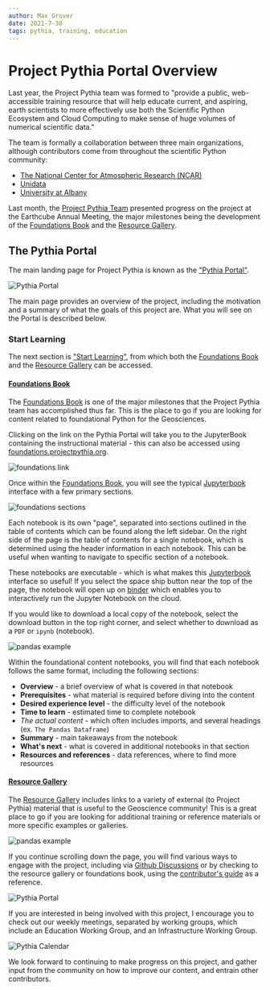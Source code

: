 ```yaml
---
author: Max Grover
date: 2021-7-30
tags: pythia, training, education
---
```


# Project Pythia Portal Overview

Last year, the Project Pythia team was formed to "provide a public, web-accessible training resource that will help educate current, and aspiring, earth scientists to more effectively use both the Scientific Python Ecosystem and Cloud Computing to make sense of huge volumes of numerical scientific data."

The team is formally a collaboration between three main organizations, although contributors come from throughout the scientific Python community:

- [The National Center for Atmospheric Research (NCAR)](https://ncar.ucar.edu/)
- [Unidata](https://www.unidata.ucar.edu/)
- [University at Albany](https://www.albany.edu/daes)

Last month, the [Project Pythia Team](https://projectpythia.org/index.html#the-project-pythia-team) presented progress on the project at the Earthcube Annual Meeting, the major milestones being the development of the [Foundations Book](https://foundations.projectpythia.org/landing-page.html) and the [Resource Gallery](https://projectpythia.org/gallery.html).

## The Pythia Portal

The main landing page for Project Pythia is known as the ["Pythia Portal"](https://projectpythia.org/index.html#).

![Pythia Portal](../images/pythia_portal.png)

The main page provides an overview of the project, including the motivation and a summary of what the goals of this project are. What you will see on the Portal is described below.

### Start Learning

The next section is ["Start Learning"](https://projectpythia.org/index.html#start-learning), from which both the [Foundations Book](https://foundations.projectpythia.org/landing-page.html) and the [Resource Gallery](https://projectpythia.org/gallery.html) can be accessed.

#### [Foundations Book](https://foundations.projectpythia.org/landing-page.html)

The [Foundations Book](https://foundations.projectpythia.org/landing-page.html) is one of the major milestones that the Project Pythia team has accomplished thus far. This is the place to go if you are looking for content related to foundational Python for the Geosciences.

Clicking on the link on the Pythia Portal will take you to the JupyterBook containing the instructional material - this can also be accessed using [foundations.projectpythia.org](https://foundations.projectpythia.org/landing-page.html).

![foundations link](../images/pythia_foundations_link.png)

Once within the [Foundations Book](https://foundations.projectpythia.org/landing-page.html), you will see the typical [Jupyterbook](https://jupyterbook.org/intro.html) interface with a few primary sections.

![foundations sections](../images/foundations_diagram.png)

Each notebook is its own "page", separated into sections outlined in the table of contents which can be found along the left sidebar. On the right side of the page is the table of contents for a single notebook, which is determined using the header information in each notebook. This can be useful when wanting to navigate to specific section of a notebook.

These notebooks are executable - which is what makes this [Jupyterbook](https://jupyterbook.org/intro.html) interface so useful! If you select the space ship button near the top of the page, the notebook will open up on [binder](https://mybinder.org/) which enables you to interactively run the Jupyter Notebook on the cloud.

If you would like to download a local copy of the notebook, select the download button in the top right corner, and select whether to download as a `PDF` or `ipynb` (notebook).

![pandas example](../images/pythia_pandas.png)

Within the foundational content notebooks, you will find that each notebook follows the same format, including the following sections:

- **Overview** - a brief overview of what is covered in that notebook
- **Prerequisites** - what material is required before diving into the content
- **Desired experience level** - the difficulty level of the notebook
- **Time to learn** - estimated time to complete notebook
- _The actual content_ - which often includes imports, and several headings (ex. `The Pandas Dataframe`)
- **Summary** - main takeaways from the notebook
- **What's next** - what is covered in additional notebooks in that section
- **Resources and references** - data references, where to find more resources

#### [Resource Gallery](https://projectpythia.org/gallery.html)

The [Resource Gallery](https://projectpythia.org/gallery.html) includes links to a variety of external (to Project Pythia) material that is useful to the Geoscience community! This is a great place to go if you are looking for additional training or reference materials or more specific examples or galleries.

![pandas example](../images/pythia_resource_gallery.png)

If you continue scrolling down the page, you will find various ways to engage with the project, including via [Github Discussions](https://github.com/ProjectPythia/projectpythia.github.io/discussions) or by checking to the resource gallery or foundations book, using the [contributor's guide](https://projectpythia.org/contributing.html) as a reference.

![Pythia Portal](../images/pythia_contribute.png)

If you are interested in being involved with this project, I encourage you to check out our weekly meetings, separated by working groups, which include an Education Working Group, and an Infrastructure Working Group.

![Pythia Calendar](../images/pythia_calendar.png)

We look forward to continuing to make progress on this project, and gather input from the community on how to improve our content, and entrain other contributors.
